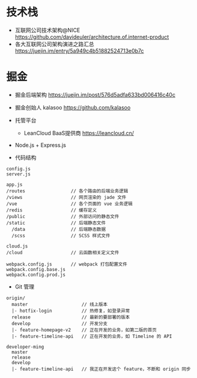 # 技术栈

- 互联网公司技术架构@NICE <https://github.com/davideuler/architecture.of.internet-product>
- 各大互联网公司架构演进之路汇总 <https://juejin.im/entry/5a949c4b51882524713e0b7c>

# 掘金

- 掘金后端架构 <https://juejin.im/post/576d5adfa633bd006416c40c>
- 掘金创始人 kalasoo <https://github.com/kalasoo>
- 托管平台

  - LeanCloud BaaS提供商 <https://leancloud.cn/>

- Node.js + Express.js

- 代码结构

```shell
config.js
server.js

app.js
/routes                 // 各个路由的后端业务逻辑
/views                  // 网页渲染的 jade 文件
/vue                    // 各个页面的 vue 业务逻辑
/redis                  // 缓存定义
/public                 // 外部访问的静态文件
/static                 // 后端静态文件
  /data                 // 后端静态数据
  /scss                 // SCSS 样式文件

cloud.js
/cloud                  // 云函数相关定义文件

webpack.config.js       // webpack 打包配置文件
webpack.config.base.js
webpack.config.prod.js
```

- Git 管理

```shell
origin/
  master                    // 线上版本
  |- hotfix-login           // 热修复，如登录异常
  release                   // 最新的要部署的版本
  develop                   // 开发分支
  |- feature-homepage-v2    // 正在开发的业务，如第二版的首页
  |- feature-timeline-api   // 正在开发的业务，如 Timeline 的 API

developer-ming
  master
  release
  develop
  |- feature-timeline-api   // 我正在开发这个 feature，不断和 origin 同步
```
